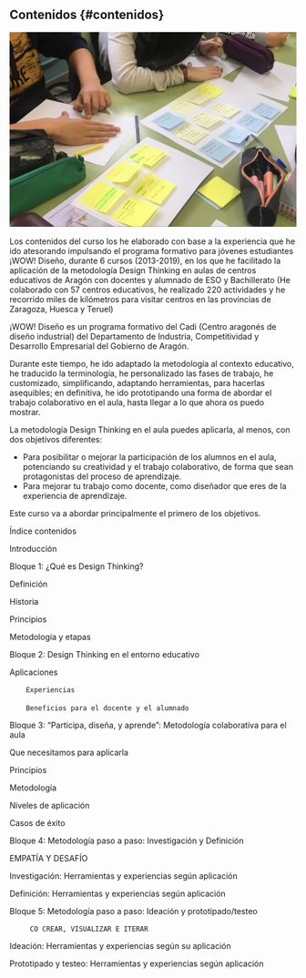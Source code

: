 ## Contenidos {#contenidos}

![](images/image13.jpg)

Los contenidos del curso los he elaborado con base a la experiencia que he ido atesorando impulsando el programa formativo para jóvenes estudiantes ¡WOW! Diseño, durante 6 cursos (2013-2019), en los que he facilitado la aplicación de la metodología Design Thinking en aulas de centros educativos de Aragón con docentes y alumnado de ESO y Bachillerato (He colaborado con 57 centros educativos, he realizado 220 actividades y he recorrido miles de kilómetros para visitar centros en las provincias de Zaragoza, Huesca y Teruel)  

¡WOW! Diseño es un programa formativo del Cadi (Centro aragonés de diseño industrial) del Departamento de Industria, Competitividad y Desarrollo Empresarial del Gobierno de Aragón.

Durante este tiempo, he ido adaptado la metodología al contexto educativo, he traducido la terminología, he personalizado las fases de trabajo, he customizado, simplificando, adaptando herramientas, para hacerlas asequibles; en definitiva, he ido prototipando una forma de abordar el trabajo colaborativo en el aula, hasta llegar a lo que ahora os puedo mostrar.

La metodología Design Thinking en el aula puedes aplicarla, al menos, con dos objetivos diferentes:

*   Para posibilitar o mejorar la participación de los alumnos en el aula, potenciando su creatividad y el trabajo colaborativo, de forma que sean protagonistas del proceso de aprendizaje.
*   Para mejorar tu trabajo como docente, como diseñador que eres de la experiencia de aprendizaje.

Este curso va a abordar principalmente el primero de los objetivos.

Índice contenidos

Introducción

Bloque 1: ¿Qué es Design Thinking?

Definición

Historia

Principios

Metodología y etapas

Bloque 2: Design Thinking en el entorno educativo

Aplicaciones

        Experiencias

        Beneficios para el docente y el alumnado

Bloque 3: “Participa, diseña, y aprende”: Metodología colaborativa para el aula

Que necesitamos para aplicarla

Principios

Metodología

Niveles de aplicación

Casos de éxito

Bloque 4: Metodología paso a paso: Investigación y Definición

EMPATÍA Y DESAFÍO

Investigación: Herramientas y experiencias según aplicación

Definición: Herramientas y experiencias según aplicación

Bloque 5: Metodología paso a paso: Ideación y prototipado/testeo

         CO CREAR, VISUALIZAR E ITERAR

Ideación: Herramientas y experiencias según su aplicación

Prototipado y testeo: Herramientas y experiencias según aplicación